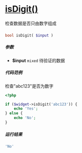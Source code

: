 [isDigit()](http://twinh.github.com/widget/api/isDigit)
=======================================================

检查数据是否只由数字组成

### 
```php
bool isDigit( $input )
```

##### 参数
* **$input** `mixed` 待验证的数据

##### 代码范例
检查"abc123"是否为数字
```php
<?php

if ($widget->isDigit('abc123')) {
    echo 'Yes';
} else {
    echo 'No';
}
```
##### 运行结果
```php
'No'
```

